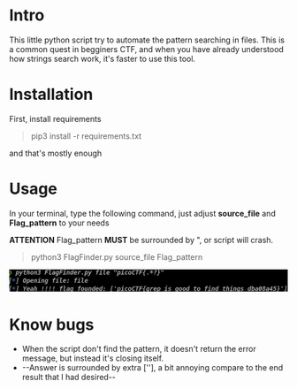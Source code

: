 # Intro
This little python script try to automate the pattern searching in files.
This is a common quest in begginers CTF, and when you have already understood how strings search work, it's faster to use this tool.

# Installation
First, install requirements

>pip3 install -r requirements.txt

and that's mostly enough

# Usage
In your terminal, type the following command, just adjust **source_file** and **Flag_pattern** to your needs

**ATTENTION** Flag_pattern **MUST** be surrounded by ", or script will crash.
>python3 FlagFinder.py source_file Flag_pattern

![](./example.png "Usage example")

# Know bugs

* When the script don't find the pattern, it doesn't return the error message, but instead it's closing itself.
* --Answer is surrounded by extra [''], a bit annoying compare to the end result that I had desired--
